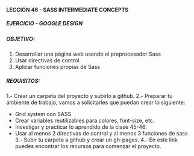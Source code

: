 #### LECCIÓN 46 - SASS INTERMEDIATE CONCEPTS
##### EJERCICIO - GOOGLE DESIGN 
##### OBJETIVO:
1. Desarrollar una página web usando el preprocesador Sass
2. Usar directivas de control
3. Aplicar funciones propias de Sass

##### REQUISITOS:
1.- Crear un carpeta del proyecto y subirlo a github.
2.- Preparar tu ambiente de trabajo, vamos a solicitarles que puedan crear lo siguiente:
- Grid system con SASS
- Crear variables reutilizables para colores, font-size, etc.
- Investigar y practicar lo aprendido de la clase 45-46.
- Usar al menos 2 directivas de control y al menos 3 funciones de sass
3.- Subir tu carpeta a github y crear un gh-pages.
4.- En este link puedes encontrar los recursos para comenzar el proyecto.
